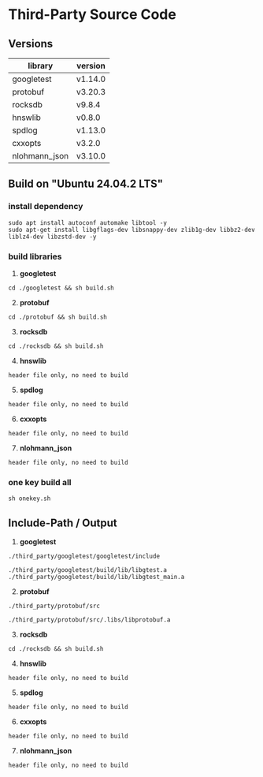 # Third-Party Source Code

## Versions

| library | version |
|---|---|
| googletest | v1.14.0 |
| protobuf | v3.20.3 |
| rocksdb | v9.8.4 |
| hnswlib | v0.8.0 |
| spdlog | v1.13.0 |
| cxxopts | v3.2.0 |
| nlohmann_json | v3.10.0 |

## Build on "Ubuntu 24.04.2 LTS"

### install dependency
```
sudo apt install autoconf automake libtool -y
sudo apt-get install libgflags-dev libsnappy-dev zlib1g-dev libbz2-dev liblz4-dev libzstd-dev -y
```

### build libraries

1. **googletest**
```
cd ./googletest && sh build.sh
```

2. **protobuf**
```
cd ./protobuf && sh build.sh
```

3. **rocksdb**
```
cd ./rocksdb && sh build.sh
```

4. **hnswlib**
```
header file only, no need to build
```

5. **spdlog**
```
header file only, no need to build
```

6. **cxxopts**
```
header file only, no need to build
```

7. **nlohmann_json**
```
header file only, no need to build
```

### one key build all
```
sh onekey.sh
```

## Include-Path / Output

1. **googletest**
```
./third_party/googletest/googletest/include 

./third_party/googletest/build/lib/libgtest.a
./third_party/googletest/build/lib/libgtest_main.a
```

2. **protobuf**
```
./third_party/protobuf/src

./third_party/protobuf/src/.libs/libprotobuf.a
```

3. **rocksdb**
```
cd ./rocksdb && sh build.sh
```

4. **hnswlib**
```
header file only, no need to build
```

5. **spdlog**
```
header file only, no need to build
```

6. **cxxopts**
```
header file only, no need to build
```

7. **nlohmann_json**
```
header file only, no need to build
```
